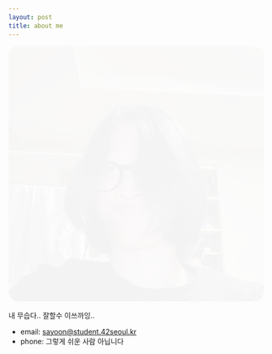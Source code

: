 ```yaml
---
layout: post
title: about me
---
```


<!-- <style>
    .ohoho {
        background: linear-gradient(to right, red, orange, yellow, green, blue, indigo, violet);
        background-size: 1500% auto;
        position: relative;
        animation: shine 3s infinite linear;
    }

    @keyframes shine {
        0% { background-position: 0% center; }
        100% { background-position: 100% center; }
    }
</style> -->

<style>
    .tilt-image {
		border-radius: 20px;
        position: relative;
        display: inline-block;
        overflow: hidden;
        background-size: 1500% auto;
        position: relative;
        animation: shine 0.3s infinite linear;
    }
	
	@keyframes shine {
		0% {opacity: 0;}
        50% {opacity: 0.5;}
        100% {opacity: 0;}
    }

    .ohoho {
        display: block;
        width: auto;
        height: auto;
		opacity: 0.7;
		border-radius: 20px;
    }
</style>

<div class="tilt-image" onmousemove="tiltImage(event)">
<img class="ohoho" src="./assets/IMG_1466.jpeg" >
</div>

내 무습다..
잘할수 이쓰까잉..


- email: sayoon@student.42seoul.kr
- phone: 그렇게 쉬운 사람 아닙니다

